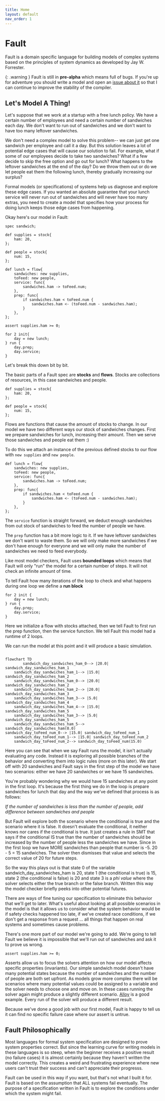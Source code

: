 ```yaml
---
title: Home
layout: default
nav_order: 1
---
```


# Fault
Fault is a domain specific language for building models of complex systems based on the principles of system dynamics as developed by Jay W. Forrester.

{: .warning }
Fault is still in **pre-alpha** which means full of bugs. If you're up for adventure you should write a model and open an [issue about it](https://github.com/Fault-lang/Fault/issues) so that I can continue to improve the stability of the compiler.

## Let's Model A Thing!
Let's suppose that we work at a startup with a free lunch policy. We have a certain number of employees and need a certain number of sandwiches each day. We don't want to run out of sandwiches and we don't want to have too many leftover sandwiches.

We don't need a complex model to solve this problem-- we can just get one sandwich per employee and call it a day. But this solution leaves a lot of potential edge cases that will cause our solution to fail. For example, what if some of our employees decide to take two sandwiches? What if a few decide to skip the free option and go out for lunch? What happens to the leftover sandwiches at the end of the day? Do we throw them out or do we let people eat them the following lunch, thereby gradually increasing our surplus?

Formal models (or specifications) of systems help us diagnose and explore these edge cases. If you wanted an absolute guarantee that your lunch service will never run out of sandwiches and will never have too many extras, you need to create a model that specifies how your process for doing lunch keeps those edge cases from happening.

Okay here's our model in Fault:

```
spec sandwich;

def supplies = stock{
    ham: 20,
};

def people = stock{
    num: 15,
};

def lunch = flow{
    sandwiches: new supplies,
    toFeed: new people,
    service: func{
        sandwiches.ham -> toFeed.num; 
    },
    prep: func{
        if sandwiches.ham < toFeed.num {
            sandwiches.ham <- (toFeed.num - sandwiches.ham);
        }
    },
};

assert supplies.ham >= 0;

for 2 init{
    day = new lunch;
} run {
    day.prep;
    day.service;
}
```

Let's break this down bit by bit.

The basic parts of a Fault spec are **stocks** and **flows**. Stocks are collections of resources, in this case sandwiches and people. 

```
def supplies = stock{
    ham: 20,
};

def people = stock{
    num: 15,
};
```

Flows are functions that cause the amount of stocks to change. In our model we have two different ways our stock of sandwiches changes. First we prepare sandwiches for lunch, increasing their amount. Then we serve those sandwiches and people eat them :)

To do this we attach an instance of the previous defined stocks to our flow with `new supplies` and `new people`.

```
def lunch = flow{
    sandwiches: new supplies,
    toFeed: new people,
    service: func{
        sandwiches.ham -> toFeed.num; 
    },
    prep: func{
        if sandwiches.ham < toFeed.num {
            sandwiches.ham <- (toFeed.num - sandwiches.ham);
        }
    },
};
```

The `service` function is straight forward, we deduct enough sandwiches from out stock of sandwiches to feed the number of people we have.

The `prep` function has a bit more logic to it. If we have leftover sandwiches we don't want to waste them. So we will only make more sandwiches if we don't have enough for everyone and we will only make the number of sandwiches we need to feed everybody.

Like most model checkers, Fault uses **bounded loops** which means that Fault will only "run" the model for a certain number of steps. It will not check an infinite amount of time.

To tell Fault how many iterations of the loop to check and what happens during one loop we define a **run block**

```
for 2 init {
    day = new lunch;
} run {
    day.prep;
    day.service;
}
```

Here we initialize a flow with stocks attached, then we tell Fault to first run the prep function, then the service function. We tell Fault this model had a runtime of 2 loops. 

We can run the model at this point and it will produce a basic simulation.

```mermaid

flowchart TD
		sandwich_day_sandwiches_ham_0--> |20.0| sandwich_day_sandwiches_ham_1
	sandwich_day_sandwiches_ham_1--> |15.0| sandwich_day_sandwiches_ham_2
	sandwich_day_sandwiches_ham_0--> |20.0| sandwich_day_sandwiches_ham_2
	sandwich_day_sandwiches_ham_2--> |20.0| sandwich_day_sandwiches_ham_3
	sandwich_day_sandwiches_ham_3--> |5.0| sandwich_day_sandwiches_ham_4
	sandwich_day_sandwiches_ham_4--> |15.0| sandwich_day_sandwiches_ham_5
	sandwich_day_sandwiches_ham_3--> |5.0| sandwich_day_sandwiches_ham_5
	sandwich_day_sandwiches_ham_5-->  
sandwich_day_sandwiches_ham(0.0)
sandwich_day_toFeed_num_0--> |15.0| sandwich_day_toFeed_num_1
	sandwich_day_toFeed_num_1--> |15.0| sandwich_day_toFeed_num_2
	sandwich_day_toFeed_num_2--> sandwich_day_toFeed_num(15.0)
```

Here you can see that when we say Fault runs the model, it isn't actually evaluating any code. Instead it is exploring all possible branches of the behavior and converting them into logic rules (more on this later). We start off with 20 sandwiches and Fault says in the first step of the model we have two scenarios: either we have 20 sandwiches or we have 15 sandwiches.

You're probably wondering why we would have 15 sandwiches at any point in the first loop. It's because the first thing we do in the loop is prepare sandwiches for lunch that day and the way we've defined that process is as follows:

_If the number of sandwiches is less than the number of people, add difference between sandwiches and people_

But Fault will explore both the scenario where the conditional is true and the scenario where it is false. It doesn't evaluate the conditional, it neither knows nor cares if the conditional is true. It just creates a rule in SMT that says if the conditional IS true than the number of sandwiches should be increased by the number of people less the sandwiches we have. Since in the first loop we have MORE sandwiches than people that number is -5. 20 - 5 = 15 sandwiches. The solver then dismisses that value and selects the correct value of 20 for future steps.

So the way this plays out is that state 0 of the variable sandwich_day_sandwiches_ham is 20, state 1 (the conditional is true) is 15, state 2 (the conditional is false) is 20 and state 3 is a _phi value_ where the solver selects either the true branch or the false branch. Written this way the model checker briefly peeks into other potential futures.

There are ways of fine tuning our specification to eliminate this behavior that we'll get to later. What's useful about looking at all possible scenarios in the model is that it allows us to consider what the system behavior would be if safety checks happened too late, if we've created race conditions, if we don't get a response from a request ... all things that happen on real systems and sometimes cause problems.

There's one more part of our model we're going to add. We're going to tell Fault we believe it is impossible that we'll run out of sandwiches and ask it to prove us wrong.

```
assert supplies.ham >= 0;
```

Asserts allow us to focus the solvers attention on how our model affects specific properties (invariants). Our simple sandwich model doesn't have many potential states because the number of sandwiches and the number of people are both set upfront. As models grow more complex there will be scenarios where many potential values could be assigned to a variable and the solver needs to choose one and move on. In these cases running the solver again might produce a slightly different scenario. [Alloy](https://cacm.acm.org/magazines/2019/9/238969-alloy/fulltext) is a good example. Every run of the solver will produce a different result.


Because we've done a good job with our first model, Fault is happy to tell us it can find no specific failure case where our assert is untrue.

## Fault Philosophically
Most languages for formal system specification are designed to prove system properties correct. But since the learning curve for writing models in these languages is so steep, when the beginner receives a positive result (no failure cases) it is almost certainly because they haven't written the model correctly. This creates a weird and frustrating experience where new users can't trust their success and can't appreciate their progresss.

Fault can be used in this way if you want, but that's not what I built it for. Fault is based on the assumption that ALL systems fail eventually. The purpose of a specification written in Fault is to explore the conditions under which the system might fail.